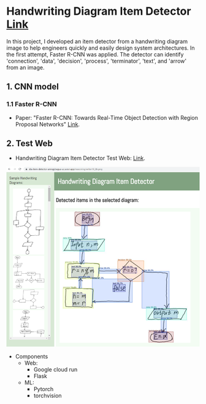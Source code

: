 # Handwriting Diagram Item Detector <a href="https://dia-item-detector-amngybagua-uc.a.run.app/" target="_blank">Link</a> 

In this project, I developed an item detector from a handwriting diagram image to help engineers quickly and easily design system architectures.
In the first attempt, Faster R-CNN was applied. The detector can identify 'connection', 'data', 'decision', 'process', 'terminator', 'text', and 'arrow' from an image.

## 1. CNN model
### 1.1  Faster R-CNN
- Paper: "Faster R-CNN: Towards Real-Time Object Detection with Region Proposal Networks" <a href="https://arxiv.org/abs/1506.01497" target="_blank">Link</a>.


## 2. Test Web
- Handwriting Diagram Item Detector Test Web: <a href="https://dia-item-detector-amngybagua-uc.a.run.app/" target="_blank">Link</a>.

<p align="center">
  <img src="./images/img.png" width="600" />
</p>

- Components
    - Web:
        - Google cloud run
        - Flask 
    - ML:
        - Pytorch
        - torchvision
        

